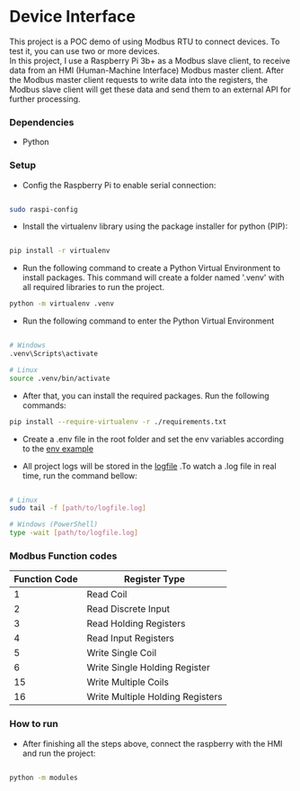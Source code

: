 # Device Interface

This project is a POC demo of using Modbus RTU to connect devices. To test it, you can use two or more devices.  
In this project, I use a Raspberry Pi 3b+ as a Modbus slave client, to receive data from an HMI (Human-Machine Interface) Modbus master client.
After the Modbus master client requests to write data into the registers, the Modbus slave client will get these data and send them to an external API for further processing.


### Dependencies

- Python

### Setup

- Config the Raspberry Pi to enable serial connection:

```bash

sudo raspi-config
```

- Install the virtualenv library using the package installer for python (PIP):

```bash

pip install -r virtualenv
```

- Run the following command to create a Python Virtual Environment to install packages. This command will create
  a folder named '.venv' with all required libraries to run the project.

```bash
python -m virtualenv .venv
```

- Run the following command to enter the Python Virtual Environment

```bash

# Windows
.venv\Scripts\activate

# Linux
source .venv/bin/activate
```

- After that, you can install the required packages. Run the following commands:

```bash
pip install --require-virtualenv -r ./requirements.txt
```

- Create a .env file in the root folder and set the env variables according to the [env example](.env.example)

- All project logs will be stored in the [logfile](./application.log) .To watch a .log file in real time, run the command bellow:

```bash

# Linux
sudo tail -f [path/to/logfile.log]

# Windows (PowerShell)
type -wait [path/to/logfile.log]

```

### Modbus Function codes

| Function Code | Register Type                    |
|---------------|----------------------------------|
| 1	            | Read Coil                        |
| 2	            | Read Discrete Input              |
| 3	            | Read Holding Registers           |
| 4	            | Read Input Registers             |
| 5	            | Write Single Coil                |
| 6	            | Write Single Holding Register    |
| 15	           |  Write Multiple Coils            |
| 16	           | Write Multiple Holding Registers |

### How to run

- After finishing all the steps above, connect the raspberry with the HMI and run the project:

```bash

python -m modules
```

